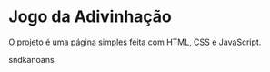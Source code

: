 # Jogo da Adivinhação
O projeto é uma página simples feita com HTML, CSS e JavaScript.


sndkanoans

